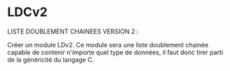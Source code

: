 # LDCv2

LISTE DOUBLEMENT CHAINEES VERSION 2 :

Créer un module LDv2.
Ce module sera une liste doublement chainée capable de contenir n'importe quel type de données, 
il faut donc tirer parti de la généricité du langage C.
